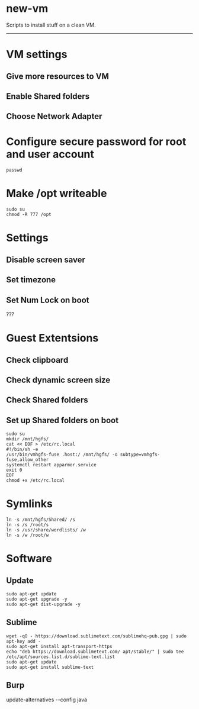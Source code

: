 # new-vm
Scripts to install stuff on a clean VM.

------------------------
# VM settings
## Give more resources to VM
## Enable Shared folders
## Choose Network Adapter

# Configure secure password for root and user account
```
passwd
```

# Make /opt writeable
```
sudo su
chmod -R 777 /opt
```

# Settings
## Disable screen saver
## Set timezone
## Set Num Lock on boot
???

# Guest Extentsions
## Check clipboard
## Check dynamic screen size
## Check Shared folders
## Set up Shared folders on boot
```
sudo su
mkdir /mnt/hgfs/
cat << EOF > /etc/rc.local
#!/bin/sh -e
/usr/bin/vmhgfs-fuse .host:/ /mnt/hgfs/ -o subtype=vmhgfs-fuse,allow_other
systemctl restart apparmor.service
exit 0
EOF
chmod +x /etc/rc.local
```

# Symlinks
```
ln -s /mnt/hgfs/Shared/ /s
ln -s /s /root/s
ln -s /usr/share/wordlists/ /w
ln -s /w /root/w
```

# Software
## Update
```
sudo apt-get update
sudo apt-get upgrade -y 
sudo apt-get dist-upgrade -y
```

## Sublime
```
wget -qO - https://download.sublimetext.com/sublimehq-pub.gpg | sudo apt-key add -
sudo apt-get install apt-transport-https
echo "deb https://download.sublimetext.com/ apt/stable/" | sudo tee /etc/apt/sources.list.d/sublime-text.list
sudo apt-get update
sudo apt-get install sublime-text
```

## Burp
update-alternatives --config java
